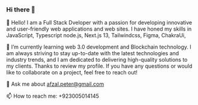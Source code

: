 ### Hi there 👋
🔭 Hello! I am a Full Stack Dveloper with a passion for developing innovative and user-friendly web applications and web sites. I have honed my skills in JavaScript, Typescript node.js, Next.js 13, Tailwindcss, Figma, ChakraUi, 

🌱 I’m currently learning web 3.0 development and Blockchain technology. I am always striving to stay up-to-date with the latest technologies and industry trends, and I am dedicated to delivering high-quality solutions to my clients.
Thanks to review my profile. If you have any questions or would like to collaborate on a project, feel free to reach out!

💬 Ask me about afzal.peter@gmail.com

📫 How to reach me: +923005014145

